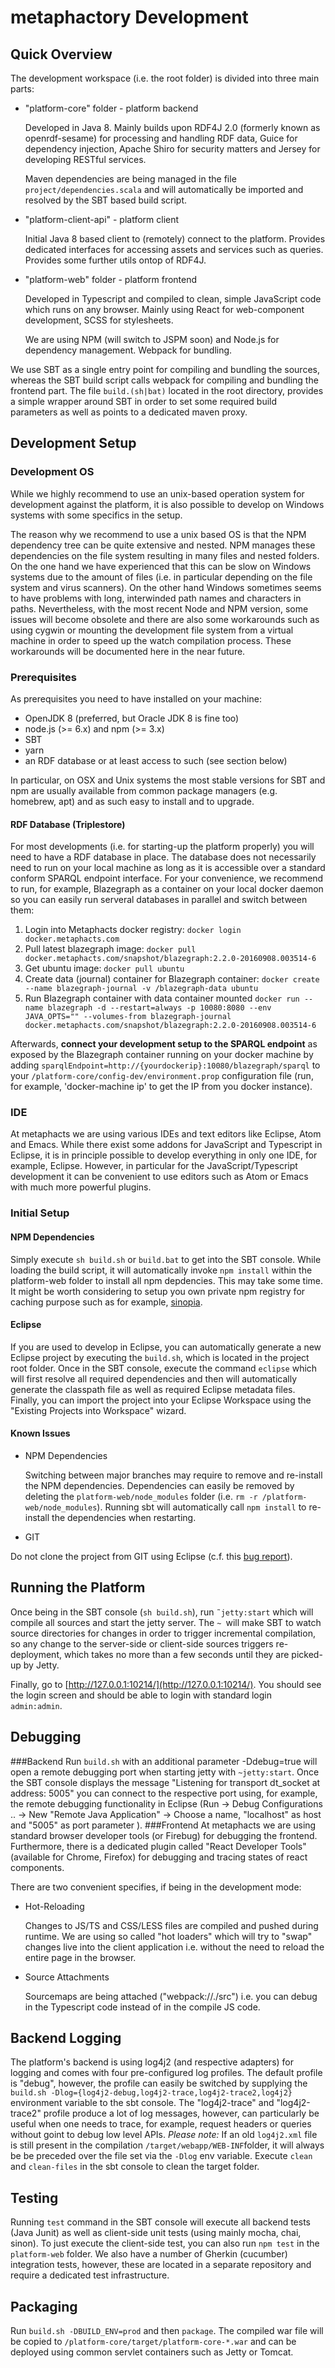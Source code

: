 # metaphactory Development

## Quick Overview
The development workspace (i.e. the root folder) is divided into three main parts:

* "platform-core" folder - platform backend

  Developed in Java 8. Mainly builds upon RDF4J 2.0 (formerly known as openrdf-sesame) for processing and handling RDF data, Guice for dependency injection, Apache Shiro for security matters and Jersey for developing RESTful services.

  Maven dependencies are being managed in the file `project/dependencies.scala` and will automatically be imported and resolved by the SBT based build script.

* "platform-client-api"  - platform client

  Initial Java 8 based client to (remotely) connect to the platform. Provides dedicated interfaces for accessing assets and services such as queries. Provides some further utils ontop of RDF4J.

* "platform-web" folder - platform frontend

  Developed in Typescript and compiled to clean, simple JavaScript code which runs on any browser. Mainly using React for web-component development, SCSS for stylesheets.

  We are using NPM (will switch to JSPM soon) and Node.js for dependency management. Webpack for bundling.


We use SBT as a single entry point for compiling and bundling the sources, whereas the SBT build script calls webpack for compiling and bundling the frontend part.
 The file ```build.(sh|bat)``` located in the root directory, provides a simple wrapper around SBT in order to set some required build parameters as well as points to a dedicated maven proxy.



## Development Setup

### Development OS
While we highly recommend to use an unix-based operation system for development against the platform, it is also possible to develop on Windows systems with some specifics in the setup.

The reason why we recommend to use a unix based OS is that the NPM dependency tree can be quite extensive and nested. NPM manages these dependencies on the file system resulting in many files and nested folders. On the one hand we have experienced that this can be slow on Windows systems due to the amount of files (i.e. in particular depending on the file system and virus scanners). On the other hand Windows sometimes seems to have problems with long, interwinded path names and characters in paths.
Nevertheless, with the most recent Node and NPM version, some issues will become obsolete and there are also some workarounds such as using cygwin or mounting the development file system from a virtual machine in order to speed up the watch compilation process. These workarounds will be documented here in the near future.

### Prerequisites
As prerequisites you need to have installed on your machine:

* OpenJDK 8 (preferred, but Oracle JDK 8 is fine too)
* node.js (>= 6.x) and npm (>= 3.x)
* SBT
* yarn
* an RDF database or at least access to such (see section below)

In particular, on OSX and Unix systems the most stable versions for SBT and npm are usually available from common package managers (e.g. homebrew, apt) and as such easy to install and to upgrade.

#### RDF Database (Triplestore)

For most developments (i.e. for starting-up the platform properly) you will need to have a RDF database in place. The database does not necessarily need to run on your local machine as long as it is accessible over a standard conform SPARQL endpoint interface. For your convenience, we recommend to run, for example, Blazegraph as a container on your local docker daemon so you can easily run serveral databases in parallel and switch between them:

1. Login into Metaphacts docker registry: `docker login docker.metaphacts.com`
2. Pull latest blazegraph image: `docker pull docker.metaphacts.com/snapshot/blazegraph:2.2.0-20160908.003514-6`
3. Get ubuntu image: `docker pull ubuntu`
4. Create data (journal) container for Blazegraph container: `docker create --name blazegraph-journal -v /blazegraph-data ubuntu`
5. Run Blazegraph container with data container mounted `docker run --name blazegraph -d --restart=always -p 10080:8080 --env JAVA_OPTS="" --volumes-from blazegraph-journal docker.metaphacts.com/snapshot/blazegraph:2.2.0-20160908.003514-6`

Afterwards, **connect your development setup to the SPARQL endpoint** as exposed by the Blazegraph container running on your docker machine by adding `sparqlEndpoint=http://{yourdockerip}:10080/blazegraph/sparql` to your `/platform-core/config-dev/environment.prop` configuration file (run, for example, 'docker-machine ip' to get the IP from you docker instance).

### IDE
At metaphacts we are using various IDEs and text editors like Eclipse, Atom and Emacs.
While there exist some addons for JavaScript and Typescript in Eclipse, it is in principle possible to develop everything in only one IDE, for example, Eclipse. However, in particular for the JavaScript/Typescript development it can be convenient to use editors such as Atom or Emacs with much more powerful plugins.

### Initial Setup

#### NPM Dependencies
Simply execute `sh build.sh` or `build.bat` to get into the SBT console. While loading the build script, it will automatically invoke `npm install` within the platform-web folder to install all npm depdencies. This may take some time. It might be worth considering to setup you own private npm registry for caching purpose such as for example, [sinopia](https://github.com/rlidwka/sinopia).

#### Eclipse
If you are used to develop in Eclipse, you can automatically generate a new Eclipse project by executing the `build.sh`, which is located in the project root folder.
Once in the SBT console, execute the command `eclipse` which will first resolve all required dependencies and then will automatically generate the classpath file as well as required Eclipse metadata files. Finally, you can import the project into your Eclipse Workspace using the "Existing Projects into Workspace" wizard.


#### Known Issues
* NPM Dependencies

  Switching between major branches may require to remove and re-install the NPM dependencies.
Dependencies can easily be removed by deleting the `platform-web/node_modules` folder (i.e. `rm -r /platform-web/node_modules`). Running sbt will automatically call `npm install` to re-install the dependencies when restarting.

* GIT

 Do not clone the project from GIT using Eclipse (c.f. this [bug report](https://bugs.eclipse.org/bugs/show_bug.cgi?id=342372)).

## Running the Platform
Once being in the SBT console (`sh build.sh`), run `˜jetty:start` which will compile all sources and start the jetty server. The `~ `will make SBT to watch source directories for changes in order to trigger incremental compilation, so any change to the server-side or client-side sources triggers re-deployment, which takes no more than a few seconds until they are picked-up by Jetty.

Finally, go to [http://127.0.0.1:10214/](http://127.0.0.1:10214/). You should see the login screen and should be able to login with standard login `admin:admin`.

## Debugging
###Backend
Run `build.sh` with an additional parameter -Ddebug=true will open a remote debugging port when starting jetty with `~jetty:start`.
Once the SBT console displays the message "Listening for transport dt_socket at address: 5005" you can connect to the respective port using, for example, the remote debugging functionality in Eclipse (Run -> Debug Configurations .. -> New "Remote Java Application" -> Choose a name, "localhost" as host and "5005" as port parameter ).
###Frontend
At metaphacts we are using standard browser developer tools (or Firebug) for debugging the frontend. Furthermore, there is a dedicated plugin called "React Developer Tools" (available for Chrome, Firefox) for debugging and tracing states of react components.

There are two convenient specifies, if being in the development mode:

* Hot-Reloading

  Changes to JS/TS and CSS/LESS files are compiled and pushed during runtime. We are using so called "hot loaders" which will try to "swap" changes live into the client application i.e. without the need to reload the entire page in the browser.

* Source Attachments

  Sourcemaps are being attached ("webpack://./src") i.e. you can debug in the Typescript code instead of in the compile JS code.

## Backend Logging
The platform's backend is using log4j2 (and respective adapters) for logging and comes with four pre-configured log profiles.
The default profile is "debug", however, the profile can easily be switched by supplying the ```build.sh -Dlog={log4j2-debug,log4j2-trace,log4j2-trace2,log4j2}``` environment variable
to the sbt console. The "log4j2-trace" and "log4j2-trace2" profile produce a lot of log messages, however, can particularly be useful when one needs to trace, for example, request headers or queries without goint to debug low level APIs.
*Please note:* If an old ```log4j2.xml``` file is still present in the compilation ```/target/webapp/WEB-INF```folder, it will always be be preceded over the file set via the ```-Dlog``` env variable. Execute ```clean``` and ```clean-files``` in the sbt console to clean the target folder.

## Testing
Running `test` command in the SBT console will execute all backend tests (Java Junit) as well as client-side unit tests (using mainly mocha, chai, sinon). To just execute the client-side test, you can also run `npm test` in the `platform-web` folder. We also have a number of Gherkin (cucumber) integration tests, however, these are located in a separate repository and require a dedicated test infrastructure.

## Packaging
Run `build.sh -DBUILD_ENV=prod` and then `package`. The compiled war file will be copied to `/platform-core/target/platform-core-*.war` and can be deployed using common servlet containers such as Jetty or Tomcat.
